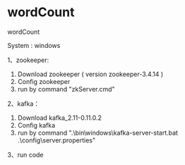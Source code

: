 # wordCount
wordCount

System : windows 


1、zookeeper:
  1) Download zookeeper ( version zookeeper-3.4.14 )
  2) Config zookeeper 
  3) run by command "zkServer.cmd"

2、kafka：
  1) Download kafka_2.11-0.11.0.2
  2) Config kafka
  3) run by command ".\bin\windows\kafka-server-start.bat .\config\server.properties"
  
3、run code 





